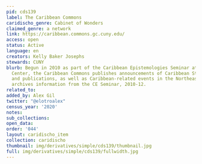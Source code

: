 ```yaml
---
pid: cds139
label: The Caribbean Commons
caridischo_genre: Cabinet of Wonders
claimed_genre: a network
link: https://caribbean.commons.gc.cuny.edu/
access: open
status: Active
language: en
creators: Kelly Baker Josephs
stewards: CUNY
blurb: Begun in 2010 as part of the Caribbean Epistemologies Seminar at the CUNY Graduate
  Center, the Caribbean Commons publishes announcements of Caribbean Studies CFPs
  and publications, as well as Caribbean-related events in the Northeast US. It also
  archives information from the CE Seminar, 2010-12.
related_to:
added_by: Alex Gil
twitter: "@elotroalex"
census_year: '2020'
notes:
sub_collections:
open_data:
order: '044'
layout: caridischo_item
collection: caridischo
thumbnail: img/derivatives/simple/cds139/thumbnail.jpg
full: img/derivatives/simple/cds139/fullwidth.jpg
---
```

